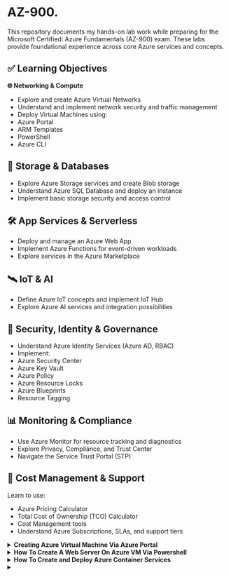 # AZ-900.

This repository documents my hands-on lab work while preparing for the Microsoft Certified: Azure Fundamentals (AZ-900) exam. These labs provide foundational experience across core Azure services and concepts.

## ✅ Learning Objectives
**🌐 Networking & Compute**
- Explore and create Azure Virtual Networks
- Understand and implement network security and traffic management
- Deploy Virtual Machines using:
- Azure Portal
- ARM Templates
- PowerShell
- Azure CLI

## 💾 Storage & Databases
- Explore Azure Storage services and create Blob storage
- Understand Azure SQL Database and deploy an instance
- Implement basic storage security and access control

## 🛠️ App Services & Serverless
- Deploy and manage an Azure Web App
- Implement Azure Functions for event-driven workloads
- Explore services in the Azure Marketplace

## 🛰️ IoT & AI
- Define Azure IoT concepts and implement IoT Hub
- Explore Azure AI services and integration possibilities

## 🔐 Security, Identity & Governance
- Understand Azure Identity Services (Azure AD, RBAC)
- Implement:
- Azure Security Center
- Azure Key Vault
- Azure Policy
- Azure Resource Locks
- Azure Blueprints
- Resource Tagging

## 📊 Monitoring & Compliance
- Use Azure Monitor for resource tracking and diagnostics
- Explore Privacy, Compliance, and Trust Center
- Navigate the Service Trust Portal (STP)

## 💸 Cost Management & Support
Learn to use:
- Azure Pricing Calculator
- Total Cost of Ownership (TCO) Calculator
- Cost Management tools
- Understand Azure Subscriptions, SLAs, and support tiers

<details>
<summary><b>Creating Azure Virtual Machine Via Azure Portal</b></summary>

## STEP-BY-STEP

1. **Sign in to Azure Portal**
   - https://portal.azure.com
2. **Search for "Virtual Machines"**
   - In the top search bar, type and select Virtual Machines.
3. **Click “Create” > “Azure virtual machine”**
4.  ## Configure Basics
   - Subscription: Select your Azure subscription
   - Resource Group: Create a new one or use existing
   - Virtual machine name: e.g., myVM
   - Region: Choose your preferred Azure region
   - Availability options: Leave default unless high availability is needed
   - Image: Choose OS (e.g., Ubuntu 20.04 LTS or Windows Server 2022)
   - Size: Select based on your use (e.g., Standard_B1s for testing)
   - Authentication type:
     - SSH public key for Linux
     - Password for Windows
   - Username: e.g., azureuser
   - SSH key: Generate or paste your public key (for Linux)
     
  <img width="1875" height="905" alt="Screenshot 2025-08-04 at 4 15 50 PM" src="https://github.com/user-attachments/assets/fd7e54ff-1c0e-401c-a71a-a4355b63dce4" />


5. ## Configure Inbound Ports
   - Select SSH (22) for Linux or RDP (3389) for Windows
   - Add HTTP (80) if running a web server

6. ## Click Next through remaining tabs (Disks, Networking, etc.)
   - You can leave most settings as default for basic deployment.

7. ## Click “Review + create” > “Create”
8. ## Deployment will take a few minutes, then click “Go to resource”

  <img width="1311" height="919" alt="Screenshot 2025-08-04 at 4 18 12 PM" src="https://github.com/user-attachments/assets/98c5554b-6d64-47c7-80be-41cf6f5d519e" />


</details>

<details>
<summary><b>How To Create A Web Server On Azure VM Via Powershell</b></summary>

1. ## Run Powershell as Administrator on your VM
2. ## Run the command "Install-WindowsFeature -name Web-Server -IncludeManagementTools

<img width="625" height="186" alt="Screenshot 2025-08-05 at 11 42 39 AM" src="https://github.com/user-attachments/assets/6a1d1fbe-feef-41ed-ae7f-37a0c30c8ccc" />

<img width="487" height="127" alt="Screenshot 2025-08-05 at 11 44 33 AM" src="https://github.com/user-attachments/assets/3503f198-26e7-4d74-9e15-4f41bf826b9e" />
   
</details>


<details>

<summary><b>How To Create and Deploy Azure Container Services</b></summary>

1. - Go to All Services on your Azure portal and select containers
2. - Open Container Instances and Click on create or Add
3. - Select the resource group you want to use
4. - On Image source, select Docker Hub or other registry
5. - Input the image name and make sure to end it with /helloworld.
6. - Leave everything else on default
7. - Click on next to Networking and fill the DNS name label
   - Click on Review+Create to create your container
     <img width="1560" height="907" alt="Screenshot 2025-08-05 at 12 13 57 PM" src="https://github.com/user-attachments/assets/79468785-dbe3-42d4-b032-7824325747ec" />

    <img width="1089" height="930" alt="Screenshot 2025-08-05 at 12 14 30 PM" src="https://github.com/user-attachments/assets/886f5e5e-fb4b-4b5b-9b22-fc863c1933c9" />
8. - Ones deployment is complete, go to resources and copy your FQDN.
9. - Paste it in a new browser tab and hit enter to deploy your Container instance
   - <img width="1943" height="663" alt="Screenshot 2025-08-05 at 2 27 17 PM" src="https://github.com/user-attachments/assets/e91b82dc-f55a-4f1d-9934-0451350687a8" />
   
</details>



<details>
   <summary><b></b></summary>



   
</details>






























